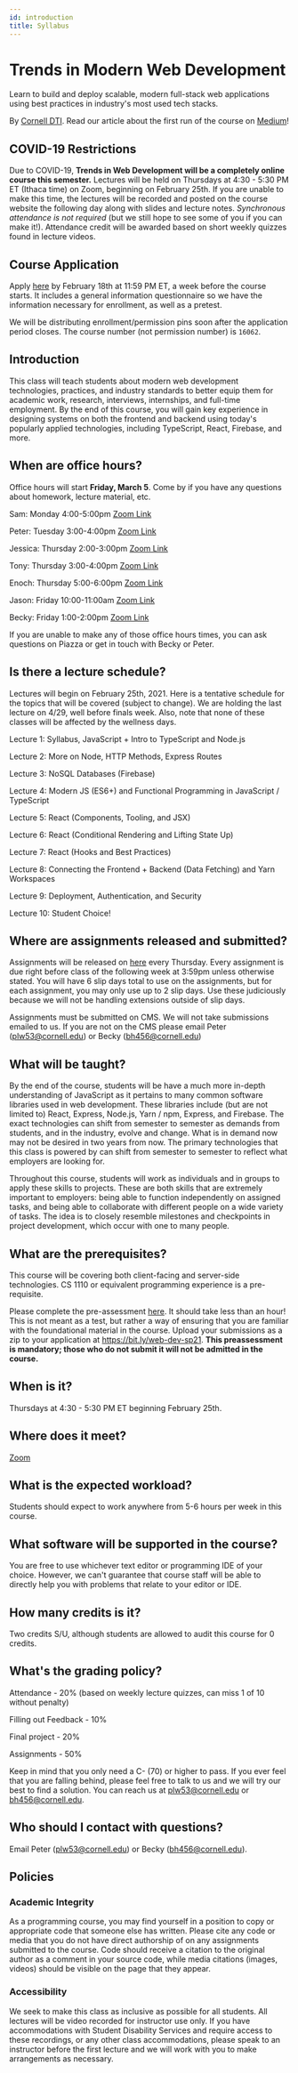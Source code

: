 ```yaml
---
id: introduction
title: Syllabus
---
```


# Trends in Modern Web Development

Learn to build and deploy scalable, modern full-stack web applications using best
practices in industry's most used tech stacks.

By [Cornell DTI](http://cornelldti.org/). Read our article about the first run of the course on [Medium](https://medium.com/cornell-design-tech-initiative/cornell-dti-trends-in-web-development-4cb5abc56776)!

## COVID-19 Restrictions

Due to COVID-19, **Trends in Web Development will be a completely online course this semester.** Lectures will be held on Thursdays at 4:30 - 5:30 PM ET (Ithaca time) on Zoom, beginning on February 25th. If you are unable to make this time, the lectures will be recorded and posted on the course website the following day along with slides and lecture notes. _Synchronous attendance is not required_ (but we still hope to see some of you if you can make it!). Attendance credit will be awarded based on short weekly quizzes found in lecture videos.

## Course Application

Apply [here](https://bit.ly/web-dev-sp21) by February 18th at 11:59 PM ET, a week before the course starts. It includes a general information questionnaire so we have the information necessary for enrollment, as well as a pretest.

We will be distributing enrollment/permission pins soon after the application period closes. The course number (not permission number) is `16062`.

## Introduction

This class will teach students about modern web development technologies, practices, and industry standards to better equip them for academic work, research, interviews, internships, and full-time employment. By the end of this course, you will gain
key experience in designing systems on both the frontend and backend using today's popularly applied technologies, including TypeScript, React, Firebase, and more.

## When are office hours?

Office hours will start **Friday, March 5**. Come by if you have any questions about homework, lecture material, etc.

Sam: Monday 4:00-5:00pm [Zoom Link](https://cornell.zoom.us/j/9389498164?pwd=cjI1Y1VBZGt6eTlBaWFQVnk0QTBrUT09)

Peter: Tuesday 3:00-4:00pm [Zoom Link](https://cornell.zoom.us/j/97666857025?pwd=MjB5NWZSZW1xTFVZZzJ1RStmUEpkZz09)

Jessica: Thursday 2:00-3:00pm [Zoom Link](https://cornell.zoom.us/j/91554333869?pwd=L29DL21zYWdtUStDYWludGY4alVBUT09)

Tony: Thursday 3:00-4:00pm [Zoom Link](https://cornell.zoom.us/j/91756140189?pwd=MnlyOGF2c0ZUcjJJUURVMTJ4K0s5QT09)

Enoch: Thursday 5:00-6:00pm [Zoom Link](https://cornell.zoom.us/j/2233738601?pwd=Y2pVY2VqUmxRbjFYR01HR3Z1ZVBHdz09)

Jason: Friday 10:00-11:00am [Zoom Link](https://cornell.zoom.us/j/5920726340?pwd=SzY3WSt5WmZDYUJsOWx5RTNXS0JHZz09)

Becky: Friday 1:00-2:00pm [Zoom Link](https://cornell.zoom.us/j/96236622719?pwd=cXg4TXg3RjBxSnA5Kzh0V3NFNlQ4QT09)

If you are unable to make any of those office hours times, you can ask questions on Piazza or get in touch with Becky or Peter.

## Is there a lecture schedule?

Lectures will begin on February 25th, 2021. Here is a tentative schedule for the topics that will be covered (subject to change). We are holding the last lecture on 4/29, well before finals week. Also, note that none of these classes will be affected by the wellness days.

Lecture 1: Syllabus, JavaScript + Intro to TypeScript and Node.js

Lecture 2: More on Node, HTTP Methods, Express Routes

Lecture 3: NoSQL Databases (Firebase)

Lecture 4: Modern JS (ES6+) and Functional Programming in JavaScript / TypeScript

Lecture 5: React (Components, Tooling, and JSX)

Lecture 6: React (Conditional Rendering and Lifting State Up)

Lecture 7: React (Hooks and Best Practices)

Lecture 8: Connecting the Frontend + Backend (Data Fetching) and Yarn Workspaces

Lecture 9: Deployment, Authentication, and Security

Lecture 10: Student Choice!

## Where are assignments released and submitted?

Assignments will be released on [here](/docs/assignments) every Thursday. Every assignment
is due right before class of the following week at 3:59pm unless otherwise stated. You will have 6 slip days total to use on
the assignments, but for each assignment, you may only use up to 2 slip days. Use these judiciously because we will not be handling extensions outside of slip days.

Assignments must be submitted on CMS. We will not take submissions emailed to us. If you are not on the CMS please email
Peter (plw53@cornell.edu) or Becky (bh456@cornell.edu)

## What will be taught?

By the end of the course, students will be have a much more in-depth understanding of JavaScript as it pertains to many common software libraries used in web development. These libraries include (but are not limited to) React, Express, Node.js, Yarn / npm, Express, and Firebase. The exact technologies can shift from semester to semester as demands from students, and in the industry, evolve and change. What is in demand now may not be desired in two years from now. The primary technologies that this class is powered by can shift from semester to semester to reflect what employers are looking for.

Throughout this course, students will work as individuals and in groups to apply these skills to projects. These are both skills that are extremely important to employers: being able to function independently on assigned tasks, and being able to collaborate with different people on a wide variety of tasks. The idea is to closely resemble milestones and checkpoints in project development, which occur with one to many people.

## What are the prerequisites?

This course will be covering both client-facing and server-side technologies. CS 1110 or equivalent programming experience is a pre-requisite.

Please complete the pre-assessment [here](/preassessment.zip). It should take less than an hour! This is not meant as a test, but rather a way of ensuring that you are familiar with the foundational material in the course. Upload your submissions as a zip to your application at https://bit.ly/web-dev-sp21. **This preassessment is mandatory; those who do not submit it will not be admitted in the course.**

## When is it?

Thursdays at 4:30 - 5:30 PM ET beginning February 25th.

## Where does it meet?

[Zoom](https://cornell.zoom.us/j/93354802016?pwd=NjNmQm1rdG9lRlJZclJYV2VhR2QyQT09)

## What is the expected workload?

Students should expect to work anywhere from 5-6 hours per week in this course.

## What software will be supported in the course?

You are free to use whichever text editor or programming IDE of your choice. However, we can't guarantee that course staff will be able to directly help you with problems that relate to your editor or IDE.

## How many credits is it?

Two credits S/U, although students are allowed to audit this course for 0 credits.

## What's the grading policy?

Attendance - 20% (based on weekly lecture quizzes, can miss 1 of 10 without penalty)

Filling out Feedback - 10%

Final project - 20%

Assignments - 50%

Keep in mind that you only need a C- (70) or higher to pass. If you ever feel that you are falling behind, please feel free to talk to us and we will try our best to find a solution. You can reach us at plw53@cornell.edu or bh456@cornell.edu.

## Who should I contact with questions?

Email Peter ([plw53@cornell.edu](mailto:plw53@cornell.edu)) or Becky ([bh456@cornell.edu](mailto:bh456@cornell.edu)).

## Policies

### Academic Integrity

As a programming course, you may find yourself in a position to copy or appropriate code that someone else has written. Please cite any code or media that you do not have direct authorship of on any assignments submitted to the course. Code should receive a citation to the original author as a comment in your source code, while media citations (images, videos) should be visible on the page that they appear.

### Accessibility

We seek to make this class as inclusive as possible for all students. All lectures will be video recorded for instructor use only. If you have accommodations with Student Disability Services and require access to these recordings, or any other class accommodations, please speak to an instructor before the first lecture and we will work with you to make arrangements as necessary.
